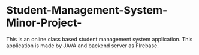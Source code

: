 # Student-Management-System-Minor-Project-
This is an online class based student management system application. This application is made by JAVA and backend server as FIrebase.  
